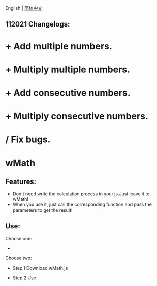 English | [简体中文](./README_CN.md)

## 112021 Changelogs:
  # + Add multiple numbers.
  # + Multiply multiple numbers.
  # + Add consecutive numbers.
  # + Multiply consecutive numbers.
  # / Fix bugs.

wMath
========================================

## Features:

  - Don't need write the calculation process in your js.Just leave it to wMath!
  - When you use it, just call the corresponding function and pass the parameters to get the result!

## Use:

Choose one: 

  - <script src="http://raw.githack.com/Wuyingqwq/wMath/main/wMath/wMath.js"></script> 

Choose two: 

  - Step.1 Download wMath.js 

  - Step.2 Use <script> introduce wMath.js
  
  - Step.3 Now you can use wMath to code your website!
  
## Notices:
  - When you use the eq object,you must introduce Algebra.js.
  - Algebra.js:https://github.com/nicolewhite/algebra.js
